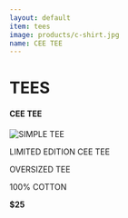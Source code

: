 ```yaml
---
layout: default
item: tees
image: products/c-shirt.jpg
name: CEE TEE
---
```


# TEES

#### CEE TEE
![SIMPLE TEE](http://situ0020.github.com/ecommerce-website/images/products/cee-shirt.jpg)

LIMITED EDITION CEE TEE

OVERSIZED TEE

100% COTTON

**$25**


